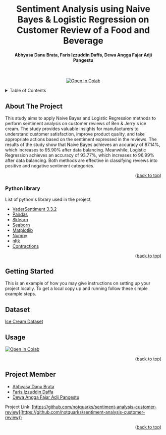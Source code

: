 <div id="top"></div>

<!-- PROJECT LOGO -->
<br />
<div align="center">
<h1 align="center">Sentiment Analysis using Naive Bayes & Logistic Regression on Customer Review of a Food and Beverage</h1>
<h4 align="center">Abhyasa Danu Brata, Faris Izzuddin Daffa, Dewa Angga Fajar Adji Pangestu</h4>
<br/>
  
[![Open In Colab](https://img.shields.io/badge/Colab-F9AB00?style=for-the-badge&logo=googlecolab&color=525252)](https://colab.research.google.com/github/notquarks/sentiment-analysis-customer-review/blob/main/sentiment_analysis_customer_review.ipynb)
</div>

<!-- TABLE OF CONTENTS -->
<details>
  <summary>Table of Contents</summary>
  <ol>
    <li>
      <a href="#about-the-project">About The Project</a>
    </li>
    <li>
      <a href="#getting-started">Getting Started</a>
    </li>
    <li><a href="#dataset">Dataset</a></li>
    <li><a href="#usage">Usage</a></li>
    <li><a href="#Project Member">Project Member</a></li>
  </ol>
</details>



<!-- ABOUT THE PROJECT -->
## About The Project

This study aims to apply Naive Bayes and Logistic Regression methods to perform sentiment analysis on customer reviews of Ben & Jerry's ice cream. The study provides valuable insights for manufacturers to understand customer satisfaction, improve product quality, and take appropriate actions based on the sentiment expressed in the reviews. The results of the study show that Naive Bayes achieves an accuracy of
87.14%, which increases to 95.90% after data balancing. Meanwhile, Logistic Regression achieves an accuracy of 93.77%, which increases to 96.99% after data balancing. Both methods are effective in classifying reviews into positive and negative sentiment categories.

<p align="right">(<a href="#top">back to top</a>)</p>

### Python library

List of python's library used in the project,

* [VaderSentiment 3.3.2](https://pypi.org/project/vaderSentiment/)
* [Pandas](https://pypi.org/project/pandas/)
* [Sklearn](https://pypi.org/project/scikit-learn/)
* [Seaborn](https://pypi.org/project/seaborn/)
* [Matplotlib](https://matplotlib.org/)
* [Numpy](https://pypi.org/project/numpy/)
* [nltk](https://pypi.org/project/nltk/)
* [Contractions](https://pypi.org/project/contractions/)

<p align="right">(<a href="#top">back to top</a>)</p>



<!-- GETTING STARTED -->
## Getting Started

This is an example of how you may give instructions on setting up your project locally.
To get a local copy up and running follow these simple example steps.

<!-- DATASET -->
## Dataset
[Ice Cream Dataset](https://www.kaggle.com/datasets/tysonpo/ice-cream-dataset)

## Usage

<a target="_blank" href="https://colab.research.google.com/github/notquarks/sentiment-analysis-customer-review/blob/main/sentiment_analysis_customer_review.ipynb">
  <img src="https://colab.research.google.com/assets/colab-badge.svg" alt="Open In Colab"/>
</a>

<p align="right">(<a href="#top">back to top</a>)</p>


<!-- Member -->
## Project Member

* [Abhyasa Danu Brata](https://github.com/notquarks/)
* [Faris Izzuddin Daffa](https://github.com/risdaffa/)
* [Dewa Angga Fajar Adji Pangestu](https://github.com/KazeRaze)


Project Link: [https://github.com/notquarks/sentiment-analysis-customer-review](https://github.com/notquarks/sentiment-analysis-customer-review))

<p align="right">(<a href="#top">back to top</a>)</p>

